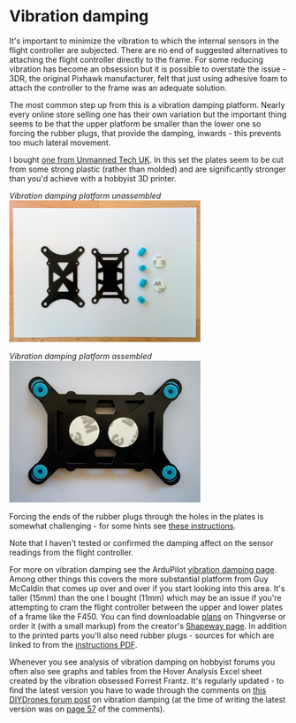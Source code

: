 Vibration damping
=================

It's important to minimize the vibration to which the internal sensors in the flight controller are subjected. There are no end of suggested alternatives to attaching the flight controller directly to the frame. For some reducing vibration has become an obsession but it is possible to overstate the issue - 3DR, the original Pixhawk manufacturer, felt that just using adhesive foam to attach the controller to the frame was an adequate solution.

The most common step up from this is a vibration damping platform. Nearly every online store selling one has their own variation but the important thing seems to be that the upper platform be smaller than the lower one so forcing the rubber plugs, that provide the damping, inwards - this prevents too much lateral movement.

I bought [one from Unmanned Tech UK](https://www.unmannedtechshop.co.uk/vibration-damping-mounting-set/). In this set the plates seem to be cut from some strong plastic (rather than molded) and are significantly stronger than you'd achieve with a hobbyist 3D printer.

_Vibration damping platform unassembled_  
<img height="256" src="images/assembly/vibration/vibration-damping-platform-unassembled.jpg">

_Vibration damping platform assembled_  
<img height="256" src="images/assembly/vibration/vibration-damping-platform-assembled.jpg">

Forcing the ends of the rubber plugs through the holes in the plates is somewhat challenging - for some hints see [these instructions](https://www.thingiverse.com/download:314164).

Note that I haven't tested or confirmed the damping affect on the sensor readings from the flight controller.

For more on vibration damping see the ArduPilot [vibration damping page](http://ardupilot.org/copter/docs/common-vibration-damping.html). Among other things this covers the more substantial platform from Guy McCaldin that comes up over and over if you start looking into this area. It's taller (15mm) than the one I bought (11mm) which may be an issue if you're attempting to cram the flight controller between the upper and lower plates of a frame like the F450. You can find downloadable [plans](http://www.thingiverse.com/thing:163472) on Thingverse or order it (with a small markup) from the creator's [Shapeway page](https://www.shapeways.com/product/348KGX5PM/omnimac-pixhawk-mount-v1-1?optionId=42539551). In addition to the printed parts you'll also need rubber plugs - sources for which are linked to from the [instructions PDF](https://www.thingiverse.com/download:314164).

Whenever you see analysis of vibration damping on hobbyist forums you often also see graphs and tables from the Hover Analysis Excel sheet created by the vibration obsessed Forrest Frantz. It's regularly updated - to find the latest version you have to wade through the comments on [this DIYDrones forum post](http://diydrones.com/forum/topics/vibration-isolation-and-dampening-of-apm-px4-for-version-2-9) on vibration damping (at the time of writing the latest version was on [page 57](http://diydrones.com/xn/detail/705844:Comment:2333750) of the comments).
